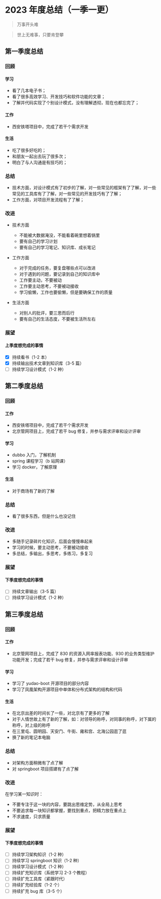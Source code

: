 # 2023 年度总结（一季一更）

> 万事开头难

> 世上无难事，只要肯登攀

## 第一季度总结

### 回顾

#### 学习

- 看了几本电子书；
- 看了很多高效学习、开发技巧和软件功能的文章；
- 了解并代码实现了个别设计模式，没有理解透彻，现在也都忘完了；

#### 工作

- 西安铁塔项目中，完成了若干个需求开发

#### 生活

- 吃了很多好吃的；
- 和朋友一起出去玩了很多次；
- 明白了与人沟通是有技巧的；

### 总结

- 技术方面，对设计模式有了初步的了解，对一些常见的框架有了了解，对一些常见的工具库有了了解，对一些常见的开发技巧有了了解；
- 工作方面，对项目开发流程有了了解；

### 改进

- 技术方面

  - 不能被大数据淹没，不能看着碗里想着锅里
  - 要有自己的学习计划
  - 要有自己的学习笔记、知识库、成长笔记

- 工作方面

  - 对于完成的任务，要复盘哪些点可以改进
  - 对于遇到的问题，要记录到自己的知识库中
  - 工作要主动，不要被动
  - 工作要主动思考，不要被动接收
  - 学习偷懒，工作也要偷懒，但是要确保工作的质量

- 生活方面
  - 对别人的批评，要三思而后行
  - 要有自己的生活态度，不要被生活所左右

### 展望

#### 上季度想完成的事情

- [x] 持续看书（1-2 本）
- [x] 持续输出技术文章到知识库（3-5 篇）
- [ ] 持续学习设计模式（1-2 种）

## 第二季度总结

### 回顾

#### 工作

- 西安铁塔项目中，完成了若干个需求开发
- 北京管网项目上，完成了若干 bug 修复，并参与需求评审和设计评审

#### 学习

- dubbo 入门，了解机制
- spring 课程学习（b 站网课）
- 学习 docker，了解原理

#### 生活

- 对于商场有了新的了解

### 总结

- 看了很多东西，但是什么也没记住

### 改进

- 多随手记录碎片化知识，后面会慢慢串起来
- 学习的时候，要主动思考，不要被动接收
- 多总结，多输出，多思考，多练习，多复习

### 展望

#### 下季度想完成的事情

- [ ] 持续文章输出（3-5 篇）
- [ ] 持续学习设计模式（1-2 种）

## 第三季度总结

### 回顾

#### 工作

- 北京管网项目上，完成了 830 的资源入网率报表功能、930 的业务类型维护功能开发；完成了若干 bug 修复，并参与需求评审和设计评审

#### 学习

- 学习了 yudao-boot 开源项目的部分内容
- 学习了凤凰架构开源项目中单体和分布式架构的结构和代码

#### 生活

- 在北京出差的时间长了一些，对北京有了更多的了解
- 对于人情世故上有了新的了解，如：对领导的称呼，对同事的称呼，对下属的称呼，对上级的称呼
- 在三里屯、圆明园、天安门、牛街、雍和宫、北海公园逛了逛
- 换了新的笔记本电脑

### 总结

- 对架构方面稍微有了点了解
- 对 springboot 项目搭建有了点了解

### 改进

在学习某一知识时：

- 不要专注于这一块的内容，要跳出思维定势，从全局上思考
- 不要追求每一块知识都掌握，要找到重点，把精力放在重点上
- 不求速度，只求质量

### 展望

#### 下季度想完成的事情

- [ ] 持续学习架构知识（1-2 种）
- [ ] 持续学习 springboot 知识（1-2 种）
- [ ] 持续学习设计模式（1-2 种）
- [ ] 持续扩充知识库（系统学习 2-3 个教程）
- [ ] 持续扩充工具库（紧跟时代）
- [ ] 持续扩充经验库（1-2 个）
- [ ] 持续扩充 bug 库（3-5 个）
